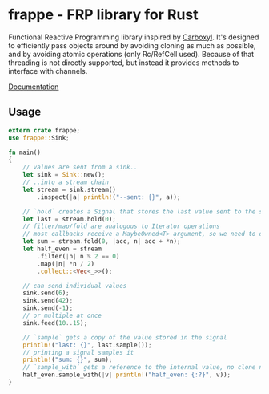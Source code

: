 # frappe - FRP library for Rust

Functional Reactive Programming library inspired by [Carboxyl](https://github.com/aepsil0n/carboxyl).
It's designed to efficiently pass objects around by avoiding cloning as much as possible, and by
avoiding atomic operations (only Rc/RefCell used). Because of that threading is not directly supported,
but instead it provides methods to interface with channels.

[Documentation](https://docs.rs/frappe)

## Usage

```Rust
extern crate frappe;
use frappe::Sink;

fn main()
{
    // values are sent from a sink..
    let sink = Sink::new();
    // ..into a stream chain
    let stream = sink.stream()
        .inspect(|a| println!("--sent: {}", a));

    // `hold` creates a Signal that stores the last value sent to the stream
    let last = stream.hold(0);
    // filter/map/fold are analogous to Iterator operations
    // most callbacks receive a MaybeOwned<T> argument, so we need to deref the value
    let sum = stream.fold(0, |acc, n| acc + *n);
    let half_even = stream
        .filter(|n| n % 2 == 0)
        .map(|n| *n / 2)
        .collect::<Vec<_>>();

    // can send individual values
    sink.send(6);
    sink.send(42);
    sink.send(-1);
    // or multiple at once
    sink.feed(10..15);

    // `sample` gets a copy of the value stored in the signal
    println!("last: {}", last.sample());
    // printing a signal samples it
    println!("sum: {}", sum);
    // `sample_with` gets a reference to the internal value, no clone needed
    half_even.sample_with(|v| println!("half_even: {:?}", v));
}
```
